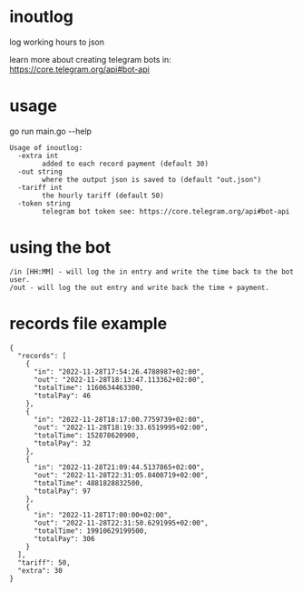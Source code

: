 
# inoutlog
log working hours to json

learn more about creating telegram bots in: https://core.telegram.org/api#bot-api

# usage
go run main.go --help 

```
Usage of inoutlog:
  -extra int
        added to each record payment (default 30)
  -out string
        where the output json is saved to (default "out.json")
  -tariff int
        the hourly tariff (default 50)
  -token string
        telegram bot token see: https://core.telegram.org/api#bot-api
```

# using the bot
```
/in [HH:MM] - will log the in entry and write the time back to the bot user.
/out - will log the out entry and write back the time + payment.
```

# records file example
```
{
  "records": [
    {
      "in": "2022-11-28T17:54:26.4788987+02:00",
      "out": "2022-11-28T18:13:47.113362+02:00",
      "totalTime": 1160634463300,
      "totalPay": 46
    },
    {
      "in": "2022-11-28T18:17:00.7759739+02:00",
      "out": "2022-11-28T18:19:33.6519995+02:00",
      "totalTime": 152878620900,
      "totalPay": 32
    },
    {
      "in": "2022-11-28T21:09:44.5137865+02:00",
      "out": "2022-11-28T22:31:05.8400719+02:00",
      "totalTime": 4881828832500,
      "totalPay": 97
    },
    {
      "in": "2022-11-28T17:00:00+02:00",
      "out": "2022-11-28T22:31:50.6291995+02:00",
      "totalTime": 19910629199500,
      "totalPay": 306
    }
  ],
  "tariff": 50,
  "extra": 30
}
```

